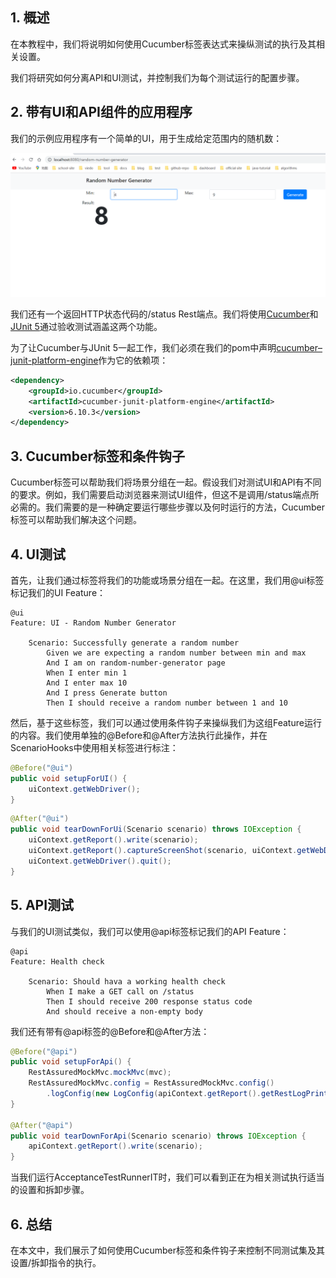 ## 1. 概述

在本教程中，我们将说明如何使用Cucumber标签表达式来操纵测试的执行及其相关设置。

我们将研究如何分离API和UI测试，并控制我们为每个测试运行的配置步骤。

## 2. 带有UI和API组件的应用程序

我们的示例应用程序有一个简单的UI，用于生成给定范围内的随机数：

<img src="../assets/img.png">

我们还有一个返回HTTP状态代码的/status Rest端点。我们将使用[Cucumber](https://www.baeldung.com/cucumber-rest-api-testing)和[JUnit 5](https://www.baeldung.com/junit-5)通过验收测试涵盖这两个功能。

为了让Cucumber与JUnit 5一起工作，我们必须在我们的pom中声明[cucumber–junit-platform-engine](https://central.sonatype.com/artifact/io.cucumber/cucumber-junit-platform-engine/7.11.1)作为它的依赖项：

```xml
<dependency>
    <groupId>io.cucumber</groupId>
    <artifactId>cucumber-junit-platform-engine</artifactId>
    <version>6.10.3</version>
</dependency>
```

## 3. Cucumber标签和条件钩子

Cucumber标签可以帮助我们将场景分组在一起。假设我们对测试UI和API有不同的要求。例如，我们需要启动浏览器来测试UI组件，但这不是调用/status端点所必需的。我们需要的是一种确定要运行哪些步骤以及何时运行的方法，Cucumber标签可以帮助我们解决这个问题。

## 4. UI测试

首先，让我们通过标签将我们的功能或场景分组在一起。在这里，我们用@ui标签标记我们的UI Feature：

```gherkin
@ui
Feature: UI - Random Number Generator

    Scenario: Successfully generate a random number
        Given we are expecting a random number between min and max
        And I am on random-number-generator page
        When I enter min 1
        And I enter max 10
        And I press Generate button
        Then I should receive a random number between 1 and 10
```

然后，基于这些标签，我们可以通过使用条件钩子来操纵我们为这组Feature运行的内容。我们使用单独的@Before和@After方法执行此操作，并在ScenarioHooks中使用相关标签进行标注：

```java
@Before("@ui")
public void setupForUI() {
    uiContext.getWebDriver();
}
```

```java
@After("@ui")
public void tearDownForUi(Scenario scenario) throws IOException {
    uiContext.getReport().write(scenario);
    uiContext.getReport().captureScreenShot(scenario, uiContext.getWebDriver());
    uiContext.getWebDriver().quit();
}
```

## 5. API测试

与我们的UI测试类似，我们可以使用@api标签标记我们的API Feature：

```gherkin
@api
Feature: Health check

    Scenario: Should hava a working health check
        When I make a GET call on /status
        Then I should receive 200 response status code
        And should receive a non-empty body
```

我们还有带有@api标签的@Before和@After方法：

```java
@Before("@api")
public void setupForApi() {
    RestAssuredMockMvc.mockMvc(mvc);
    RestAssuredMockMvc.config = RestAssuredMockMvc.config()
        .logConfig(new LogConfig(apiContext.getReport().getRestLogPrintStream(), true));
}

@After("@api")
public void tearDownForApi(Scenario scenario) throws IOException {
    apiContext.getReport().write(scenario);
}
```

当我们运行AcceptanceTestRunnerIT时，我们可以看到正在为相关测试执行适当的设置和拆卸步骤。

## 6. 总结

在本文中，我们展示了如何使用Cucumber标签和条件钩子来控制不同测试集及其设置/拆卸指令的执行。